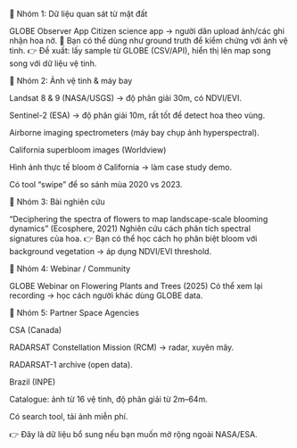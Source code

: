 🌸 Nhóm 1: Dữ liệu quan sát từ mặt đất

GLOBE Observer App
Citizen science app → người dân upload ảnh/các ghi nhận hoa nở.
🔑 Bạn có thể dùng như ground truth để kiểm chứng với ảnh vệ tinh.
👉 Đề xuất: lấy sample từ GLOBE (CSV/API), hiển thị lên map song song với dữ liệu vệ tinh.

🌸 Nhóm 2: Ảnh vệ tinh & máy bay

Landsat 8 & 9 (NASA/USGS) → độ phân giải 30m, có NDVI/EVI.

Sentinel-2 (ESA) → độ phân giải 10m, rất tốt để detect hoa theo vùng.

Airborne imaging spectrometers (máy bay chụp ảnh hyperspectral).

California superbloom images (Worldview)

Hình ảnh thực tế bloom ở California → làm case study demo.

Có tool “swipe” để so sánh mùa 2020 vs 2023.

🌸 Nhóm 3: Bài nghiên cứu

“Deciphering the spectra of flowers to map landscape-scale blooming dynamics” (Ecosphere, 2021)
Nghiên cứu cách phân tích spectral signatures của hoa.
👉 Bạn có thể học cách họ phân biệt bloom với background vegetation → áp dụng NDVI/EVI threshold.

🌸 Nhóm 4: Webinar / Community

GLOBE Webinar on Flowering Plants and Trees (2025)
Có thể xem lại recording → học cách người khác dùng GLOBE data.

🌸 Nhóm 5: Partner Space Agencies

CSA (Canada)

RADARSAT Constellation Mission (RCM) → radar, xuyên mây.

RADARSAT-1 archive (open data).

Brazil (INPE)

Catalogue: ảnh từ 16 vệ tinh, độ phân giải từ 2m–64m.

Có search tool, tải ảnh miễn phí.

👉 Đây là dữ liệu bổ sung nếu bạn muốn mở rộng ngoài NASA/ESA.
